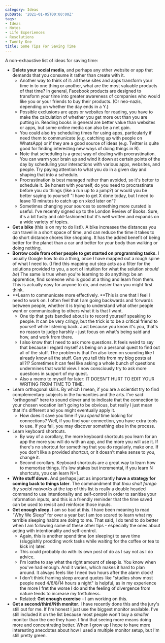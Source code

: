 ```yaml
---
category: Ideas
pubDate: '2021-01-05T00:00:00Z'
tags:
- Ideas
- Notes
- Life Experiences
- Resolutions
- Twenty One
title: Some Tips For Saving Time
---
```

A non-exhaustive list of ideas for saving time:
* **Delete your social media**, and perhaps any other website or app that demands that you consume it rather than create with it.
	* Another way to think of it: all these sites and apps transform your time in to one thing or another, what are the most valuable products of that time? In general, Facebook products are designed to transform your time into greater awareness of companies who would like you or your friends to buy their products. (Or neo-nazis, depending on whether the day ends in a Y.)
	* Possible exclusions are apps or websites for reading, you have to make the calculation of whether you get more out than you are putting in. Reading books in general are better value than websites or apps, but some online media can also be a net gain.
	* You could also try scheduling times for using apps, particularly if need them to communicate (e.g. catching up with people on WhatsApp) or if they are a good source of ideas (e.g. Twitter is quite good for finding interesting new ways of doing things in R).
	* Note that scheduling is a great way of dealing with procrastination. You can warm your brain up and wind it down at certain points of the day by scheduling your interactions with various apps, websites, and people. Try paying attention to what you do in a given day and shaping that into a schedule.
	* Procrastination is best managed rather than avoided, so it's better to schedule it. Be honest with yourself, do you need to procrastinate before you do things (like a run up to a jump?) or would you be better saying to yourself "I have to get X done today, but I need to leave 10 minutes to catch up on xkcd later on"?
	* Sometimes changing your sources to something more curated is useful. I've recently signed up to the London Review of Books. Sure, it's a bit fusty and old-fashioned but it's well written and expands on a wide variety of topics.
* **Get a bike** (this is on my to do list!). A bike increases the distances you can travel in a short space of time, and can reduce the time it takes to do short distance chores like shopping. It has the added benefit of being better for the planet than a car and better for your body than walking or doing nothing. 
* **Borrow code from other people to get started on programming tasks.** I usually Google how to do a thing, once I have mapped out a rough spine of what I need to. (I find this mapping out step acts as a filter for the solutions provided to you, a sort of intuition for what the solution *should be*) The same is true when you're learning to do anything: be an apprentice, find someone who is good at a thing and learn from them. This is actually easy for anyone to do, and easier than you might first think.
* **Learn to communicate more effectively. **This is one that I feel I need to work on. I often feel that I am going backwards and forwards between people, whether it is trying to understand what other people want or communicating to others what it is that I want.
	* One tip that gets bandied about is to record yourself speaking to people. It can be very cringy, but the trick is to be a critical friend to yourself while listening back. Just because you know it's you, that's no reason to judge harshly - just focus on what's being said and how, and work from there.
	* I also know that I need to ask more questions. It feels weird to say that because I regard myself as being on a personal quest to find out all of the stuff. The problem is that I'm also keen on sounding like I already know all the stuff. Can you tell this from my blog posts at all?!? Sometimes it can feel like asking a whole bunch of questions undermines that world view. I now consciously try to ask more questions in support of my quest. 
	* Also a memo to myself for later: IT DOESN'T HURT TO EDIT YOUR WRITING FROM TIME TO TIME.
* Learn orthogonal skills. By which I mean, if you are a scientist try to find complementary subjects in the humanities and the arts. I've said "orthogonal" here to sound clever and to indicate that the connection to your chosen vocation isn't going to be obvious, but really I just mean that it's different and you might eventually apply it.
	* How does it save you time if you *spend* time looking for connections? Well, if you find your connection, you have extra tools to use. If you fail, you may discover something else in the process. 
* Learn keyboard shortcuts.
	* By way of a corollary, the more keyboard shortcuts you learn for an app the more you will do with an app, and the more you will use it. If there's no shortcut for something that you do regularly, make one. If you don't like a provided shortcut, or it doesn't make sense to you, change it.
	* Second corollary. Keyboard shortcuts are a great way to learn how to memorise things. It's low stakes but incremental, if you learn N shortcuts, you can learn N+1.
* **Write stuff down.** And perhaps just as importantly **have a strategy for coming back to things later**. The commandment that *thou shalt forego thy social networks* at the top of this list is really a double headed command to use intentionality and self-control in order to sanitise your information inputs, and this is a friendly reminder that the time saved can be used to revisit and reinforce those inputs. 
* **Get enough sleep.** I am so bad at this. I have been meaning to read "Why We Sleep" for over a year but I am too scared to learn what my terrible sleeping habits are doing to me. That said, I do tend to do better when I am following some of these other tips - especially the ones about acting with intentionality and self-control. 
	* Again, this is another spend time (on sleeping) to save time (sluggishly prodding work tasks while waiting for the coffee or tea to kick in) later.
	* This could probably do with its own post of do as I say not as I do advice.
	* I'm loathe to say what the right amount of sleep is. You know when you've had enough. And it varies, which makes it hard to plan around. It always feels like I need two hours after the alarm clock!
	* I don't think framing sleep around quotes like "studies show most people need 4/6/8/14 hours a night" is helpful, as in my experience the more I fret the worse I do and the feeling of divergence from nature tends to increase my fretfulness.
	* Related: **Get enough exercise** - I am working on this. 
* **Get a second/third/Nth monitor**. I have recently done this and the jury's still out for me. If I'm honest I just use the biggest monitor available. I've still included it on the list because most people won't buy a *smaller* monitor than the one they have. I find that seeing more means doing more and concentrating better. When I grow up I hope to have more interesting anecdotes about how I used a multiple monitor setup, but I'm still pretty green.